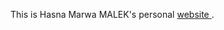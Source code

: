 This  is Hasna Marwa MALEK's personal <a href="https://hmmalek.github.io/PersonalWebsite/"> website </a>.
